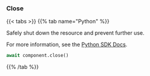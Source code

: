 ### Close

{{< tabs >}}
{{% tab name="Python" %}}

Safely shut down the resource and prevent further use.


For more information, see the [Python SDK Docs](https://python.viam.dev/autoapi/viam/components/gripper/client/index.html#viam.components.gripper.client.GripperClient.close).

``` python {class="line-numbers linkable-line-numbers"}
await component.close()

```

{{% /tab %}}
